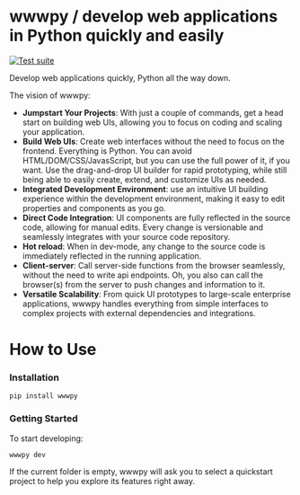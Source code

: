 # wwwpy / develop web applications in Python quickly and easily

[![Test suite](https://github.com/www-py/wwwpy/actions/workflows/ci.yml/badge.svg)](https://github.com/www-py/wwwpy/actions/workflows/ci.yml)


Develop web applications quickly, Python all the way down.

The vision of wwwpy: 
- **Jumpstart Your Projects**: With just a couple of commands, get a head start on building web UIs, allowing you to focus on coding and scaling your application.
- **Build Web UIs**: Create web interfaces without the need to focus on the frontend. Everything is Python. You can avoid HTML/DOM/CSS/JavasScript, but you can use the full power of it, if you want. Use the drag-and-drop UI builder for rapid prototyping, while still being able to easily create, extend, and customize UIs as needed.
- **Integrated Development Environment**: use an intuitive UI building experience within the development environment, making it easy to edit properties and components as you go.
- **Direct Code Integration**: UI components are fully reflected in the source code, allowing for manual edits. Every change is versionable and seamlessly integrates with your source code repository.
- **Hot reload**: When in dev-mode, any change to the source code is immediately reflected in the running application.
- **Client-server**: Call server-side functions from the browser seamlessly, without the need to write api endpoints. Oh, you also can call the browser(s) from the server to push changes and information to it.
- **Versatile Scalability**: From quick UI prototypes to large-scale enterprise applications, wwwpy handles everything from simple interfaces to complex projects with external dependencies and integrations.

# How to Use

### Installation

```
pip install wwwpy
```

### Getting Started
To start developing:

```
wwwpy dev
```

If the current folder is empty, wwwpy will ask you to select a quickstart project to help you explore its features right away.
